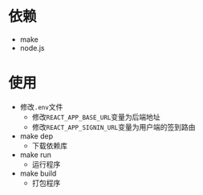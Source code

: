# 依赖
- make
- node.js

# 使用
- 修改`.env`文件
    - 修改`REACT_APP_BASE_URL`变量为后端地址
    - 修改`REACT_APP_SIGNIN_URL`变量为用户端的签到路由
- make dep
    - 下载依赖库
- make run
    - 运行程序
- make build
    - 打包程序

